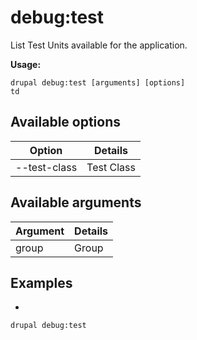 # debug:test
List Test Units available for the application.

**Usage:**
```
drupal debug:test [arguments] [options]
td
```

## Available options
Option | Details
-------|-------------
--test-class | Test Class

## Available arguments
Argument | Details
---------|-------------
group | Group

## Examples
* 
```
drupal debug:test
```
